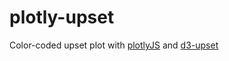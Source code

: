# plotly-upset
Color-coded upset plot with [plotlyJS](https://github.com/plotly/plotly.js) and [d3-upset](https://github.com/chuntul/d3-upset)
